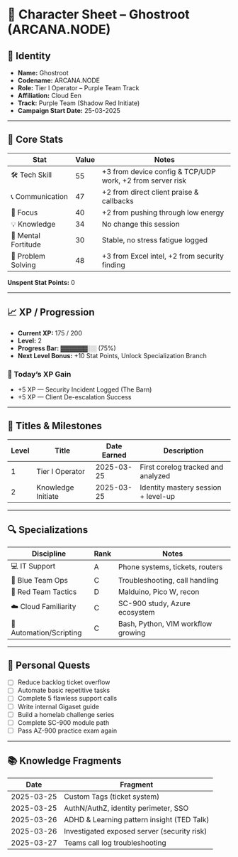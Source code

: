 # 🧾 Character Sheet – Ghostroot (ARCANA.NODE)

## 🪪 Identity
- **Name:** Ghostroot  
- **Codename:** ARCANA.NODE  
- **Role:** Tier I Operator – Purple Team Track  
- **Affiliation:** Cloud Een  
- **Track:** Purple Team (Shadow Red Initiate)  
- **Campaign Start Date:** 25-03-2025  

---

## 🧱 Core Stats

| Stat               | Value | Notes                                                    |
|--------------------|--------|----------------------------------------------------------|
| 🛠️ Tech Skill       | 55     | +3 from device config & TCP/UDP work, +2 from server risk |
| 📞 Communication    | 47     | +2 from direct client praise & callbacks                |
| 🧠 Focus            | 40     | +2 from pushing through low energy                      |
| 💡 Knowledge        | 34     | No change this session                                  |
| 🧘 Mental Fortitude | 30     | Stable, no stress fatigue logged                        |
| 🧩 Problem Solving  | 48     | +3 from Excel intel, +2 from security finding           |

**Unspent Stat Points:** 0

---

## 📈 XP / Progression

- **Current XP:** 175 / 200  
- **Level:** 2  
- **Progress Bar:** ▓▓▓▓▓▓░░ (75%)  
- **Next Level Bonus:** +10 Stat Points, Unlock Specialization Branch  

### 🎯 Today’s XP Gain
- +5 XP — Security Incident Logged (The Barn)  
- +5 XP — Client De-escalation Success  

---

## 🏅 Titles & Milestones

| Level | Title              | Date Earned  | Description                           |
|-------|--------------------|--------------|---------------------------------------|
| 1     | Tier I Operator     | 2025-03-25   | First corelog tracked and analyzed    |
| 2     | Knowledge Initiate  | 2025-03-25   | Identity mastery session + level-up   |

---

## 🔍 Specializations

| Discipline             | Rank | Notes                                     |
|------------------------|------|-------------------------------------------|
| 💻 IT Support           | A    | Phone systems, tickets, routers           |
| 🔵 Blue Team Ops        | C    | Troubleshooting, call handling            |
| 🔴 Red Team Tactics     | D    | Malduino, Pico W, recon                   |
| ☁️ Cloud Familiarity    | C    | SC-900 study, Azure ecosystem             |
| 🧪 Automation/Scripting | C    | Bash, Python, VIM workflow growing        |

---

## 🎯 Personal Quests

- [ ] Reduce backlog ticket overflow  
- [ ] Automate basic repetitive tasks  
- [ ] Complete 5 flawless support calls  
- [ ] Write internal Gigaset guide  
- [ ] Build a homelab challenge series  
- [ ] Complete SC-900 module path  
- [ ] Pass AZ-900 practice exam again  

---

## 📚 Knowledge Fragments

| Date       | Fragment                                      |
|------------|-----------------------------------------------|
| 2025-03-25 | Custom Tags (ticket system)                   |
| 2025-03-25 | AuthN/AuthZ, identity perimeter, SSO          |
| 2025-03-26 | ADHD & Learning pattern insight (TED Talk)    |
| 2025-03-26 | Investigated exposed server (security risk)   |
| 2025-03-27 | Teams call log troubleshooting                |
